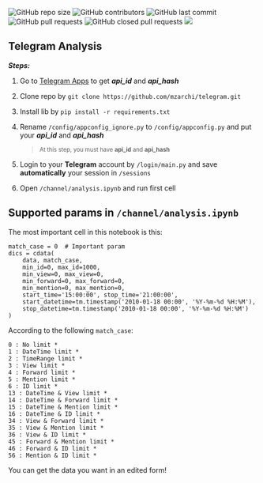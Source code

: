 <p>
<img alt="GitHub repo size" src="https://img.shields.io/github/repo-size/mzarchi/telegram">
<img alt="GitHub contributors" src="https://img.shields.io/github/contributors/mzarchi/telegram">
<img alt="GitHub last commit" src="https://img.shields.io/github/last-commit/mzarchi/telegram">
<img alt="GitHub pull requests" src="https://img.shields.io/github/issues-pr/mzarchi/telegram">
<img alt="GitHub closed pull requests" src="https://img.shields.io/github/issues-pr-closed/mzarchi/telegram">
<img src="https://img.shields.io/github/forks/mzarchi/telegram.svg">
</p>

## Telegram Analysis

***Steps:***
1. Go to [Telegram Apps](https://my.telegram.org/auth?to=apps) to get **_api_id_** and **_api_hash_**

2. Clone repo by ```git clone https://github.com/mzarchi/telegram.git```

3. Install lib by ```pip install -r requirements.txt```

4. Rename ```/config/appconfig_ignore.py``` to ```/config/appconfig.py``` and put your **_api_id_** and **_api_hash_**
    > <sub>At this step, you must have **api_id** and **api_hash**</sub>

5. Login to your **Telegram** account by ```/login/main.py``` and save **automatically** your session in ```/sessions```

6. Open ```/channel/analysis.ipynb``` and run first cell

## Supported params in ```/channel/analysis.ipynb```
The most important cell in this notebook is this:

```
match_case = 0  # Important param
dics = cdata(
    data, match_case,
    min_id=0, max_id=1000,
    min_view=0, max_view=0,
    min_forward=0, max_forward=0,
    min_mention=0, max_mention=0,
    start_time='15:00:00', stop_time='21:00:00',
    start_datetime=tm.timestamp('2010-01-18 00:00', '%Y-%m-%d %H:%M'),
    stop_datetime=tm.timestamp('2010-01-18 00:00', '%Y-%m-%d %H:%M')
)
```

According to the following ```match_case```:
```
0 : No limit *
1 : DateTime limit *
2 : TimeRange limit *
3 : View limit *
4 : Forward limit *
5 : Mention limit *
6 : ID limit *
13 : DateTime & View limit *
14 : DateTime & Forward limit *
15 : DateTime & Mention limit *
16 : DateTime & ID limit *
34 : View & Forward limit *
35 : View & Mention limit *
36 : View & ID limit *
45 : Forward & Mention limit *
46 : Forward & ID limit *
56 : Mention & ID limit *
```
You can get the data you want in an edited form!